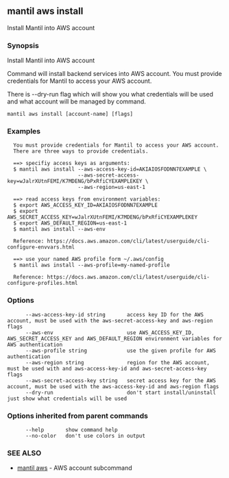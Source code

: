 ## mantil aws install

Install Mantil into AWS account

### Synopsis

Install Mantil into AWS account

Command will install backend services into AWS account.
You must provide credentials for Mantil to access your AWS account.

There is --dry-run flag which will show you what credentials will be used
and what account will be managed by command.

```
mantil aws install [account-name] [flags]
```

### Examples

```
  You must provide credentials for Mantil to access your AWS account.
  There are three ways to provide credentials.

  ==> specifiy access keys as arguments:
  $ mantil aws install --aws-access-key-id=AKIAIOSFODNN7EXAMPLE \
                       --aws-secret-access-key=wJalrXUtnFEMI/K7MDENG/bPxRfiCYEXAMPLEKEY \
                       --aws-region=us-east-1

  ==> read access keys from environment variables:
  $ export AWS_ACCESS_KEY_ID=AKIAIOSFODNN7EXAMPLE
  $ export AWS_SECRET_ACCESS_KEY=wJalrXUtnFEMI/K7MDENG/bPxRfiCYEXAMPLEKEY
  $ export AWS_DEFAULT_REGION=us-east-1
  $ mantil aws install --aws-env

  Reference: https://docs.aws.amazon.com/cli/latest/userguide/cli-configure-envvars.html

  ==> use your named AWS profile form ~/.aws/config
  $ mantil aws install --aws-profile=my-named-profile

  Reference: https://docs.aws.amazon.com/cli/latest/userguide/cli-configure-profiles.html
```

### Options

```
      --aws-access-key-id string       access key ID for the AWS account, must be used with the aws-secret-access-key and aws-region flags
      --aws-env                        use AWS_ACCESS_KEY_ID, AWS_SECRET_ACCESS_KEY and AWS_DEFAULT_REGION environment variables for AWS authentication
      --aws-profile string             use the given profile for AWS authentication
      --aws-region string              region for the AWS account, must be used with and aws-access-key-id and aws-secret-access-key flags
      --aws-secret-access-key string   secret access key for the AWS account, must be used with the aws-access-key-id and aws-region flags
      --dry-run                        don't start install/uninstall just show what credentials will be used
```

### Options inherited from parent commands

```
      --help       show command help
      --no-color   don't use colors in output
```

### SEE ALSO

* [mantil aws](mantil_aws.md)	 - AWS account subcommand

